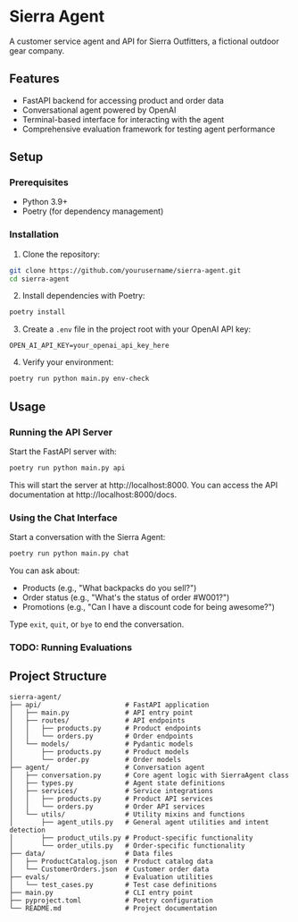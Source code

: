 # Sierra Agent

A customer service agent and API for Sierra Outfitters, a fictional outdoor gear company.

## Features

- FastAPI backend for accessing product and order data
- Conversational agent powered by OpenAI
- Terminal-based interface for interacting with the agent
- Comprehensive evaluation framework for testing agent performance

## Setup

### Prerequisites

- Python 3.9+
- Poetry (for dependency management)

### Installation

1. Clone the repository:
```bash
git clone https://github.com/yourusername/sierra-agent.git
cd sierra-agent
```

2. Install dependencies with Poetry:
```bash
poetry install
```

3. Create a `.env` file in the project root with your OpenAI API key:
```
OPEN_AI_API_KEY=your_openai_api_key_here
```

4. Verify your environment:
```bash
poetry run python main.py env-check
```

## Usage

### Running the API Server

Start the FastAPI server with:

```bash
poetry run python main.py api
```

This will start the server at http://localhost:8000. You can access the API documentation at http://localhost:8000/docs.

### Using the Chat Interface

Start a conversation with the Sierra Agent:

```bash
poetry run python main.py chat
```

You can ask about:
- Products (e.g., "What backpacks do you sell?")
- Order status (e.g., "What's the status of order #W001?")
- Promotions (e.g., "Can I have a discount code for being awesome?")

Type `exit`, `quit`, or `bye` to end the conversation.

### TODO: Running Evaluations

## Project Structure

```
sierra-agent/
├── api/                     # FastAPI application
│   ├── main.py              # API entry point
│   ├── routes/              # API endpoints
│   │   ├── products.py      # Product endpoints
│   │   └── orders.py        # Order endpoints 
│   └── models/              # Pydantic models
│       ├── products.py      # Product models
│       └── order.py         # Order models
├── agent/                   # Conversation agent
│   ├── conversation.py      # Core agent logic with SierraAgent class
│   ├── types.py             # Agent state definitions
│   ├── services/            # Service integrations
│   │   ├── products.py      # Product API services
│   │   └── orders.py        # Order API services
│   └── utils/               # Utility mixins and functions
│       ├── agent_utils.py   # General agent utilities and intent detection
│       ├── product_utils.py # Product-specific functionality
│       └── order_utils.py   # Order-specific functionality
├── data/                    # Data files
│   ├── ProductCatalog.json  # Product catalog data
│   └── CustomerOrders.json  # Customer order data
├── evals/                   # Evaluation utilities
│   └── test_cases.py        # Test case definitions
├── main.py                  # CLI entry point
├── pyproject.toml           # Poetry configuration
└── README.md                # Project documentation
```